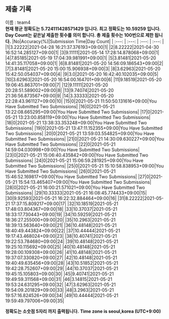 


  
## 제출 기록  
이름 : team4  
**현재 평균 정확도는 5.724111428571429 입니다. 최고 정확도는 10.59259 입니다.**  
**Day Count는 같은날 제출한 횟수를 의미 합니다. 총 제출 횟수는 100번으로 제한 됩니다.**
|No|Accuracy(%)|Submission Time|Day Count|
| :---: | :---: | :---: | :---: |
|1|3.22222|2021-04-28 16:21:37.376193+09:00|1|
|2|8.22222|2021-04-30 16:52:14.285127+09:00|1|
|3|9.11111|2021-05-14 17:28:14.878068+09:00|1|
|4|7.85185|2021-05-19 17:04:39.981991+09:00|1|
|5|3.81481|2021-05-20 14:41:35.117058+09:00|1|
|6|8.81481|2021-05-20 14:56:09.186543+09:00|2|
|7|3.81481|2021-05-20 15:00:15.906938+09:00|3|
|8|3.62963|2021-05-20 15:42:50.054037+09:00|4|
|9|3.0|2021-05-20 16:42:40.102035+09:00|5|
|10|3.62963|2021-05-20 16:54:00.164701+09:00|6|
|11|9.18519|2021-05-20 19:06:45.863701+09:00|7|
|12|9.11111|2021-05-20 20:28:51.589002+09:00|8|
|13|9.74074|2021-05-20 21:36:56.873567+09:00|9|
|14|3.33333|2021-05-20 22:28:43.961127+09:00|10|
|15|0|2021-05-21 11:50:50.131616+09:00|You Have Submitted Two Submissions|
|16|0|2021-05-21 13:22:08.665295+09:00|You Have Submitted Two Submissions|
|17|0|2021-05-21 13:23:00.858119+09:00|You Have Submitted Two Submissions|
|18|0|2021-05-21 13:38:33.353248+09:00|You Have Submitted Two Submissions|
|19|0|2021-05-21 13:47:11.152355+09:00|You Have Submitted Two Submissions|
|20|0|2021-05-21 13:59:03.554825+09:00|You Have Submitted Two Submissions|
|21|0|2021-05-21 14:30:09.630227+09:00|You Have Submitted Two Submissions|
|22|0|2021-05-21 14:59:04.030998+09:00|You Have Submitted Two Submissions|
|23|0|2021-05-21 15:06:40.435842+09:00|You Have Submitted Two Submissions|
|24|0|2021-05-21 15:06:59.281925+09:00|You Have Submitted Two Submissions|
|25|0|2021-05-21 15:10:58.838953+09:00|You Have Submitted Two Submissions|
|26|0|2021-05-21 15:46:52.169817+09:00|You Have Submitted Two Submissions|
|27|0|2021-05-21 15:54:13.465407+09:00|You Have Submitted Two Submissions|
|28|0|2021-05-21 16:00:21.571021+09:00|You Have Submitted Two Submissions|
|29|10.33333|2021-05-21 16:08:45.774433+09:00|15|
|30|9.92593|2021-05-21 16:22:32.884464+09:00|16|
|31|8.22222|2021-05-21 17:37:15.809217+09:00|17|
|32|10.18519|2021-05-21 17:48:03.804367+09:00|18|
|33|10.37037|2021-05-21 18:33:17.730443+09:00|19|
|34|10.59259|2021-05-21 18:36:27.255000+09:00|20|
|35|10.2963|2021-05-21 18:39:13.563640+09:00|21|
|36|10.48148|2021-05-21 18:40:49.443824+09:00|22|
|37|10.44444|2021-05-21 19:17:43.468024+09:00|23|
|38|10.40741|2021-05-21 19:22:53.784680+09:00|24|
|39|10.48148|2021-05-21 19:25:10.115692+09:00|25|
|40|10.48148|2021-05-21 19:28:00.109308+09:00|26|
|41|10.48148|2021-05-21 19:37:07.330820+09:00|27|
|42|10.48148|2021-05-21 19:40:49.635456+09:00|28|
|43|10.51852|2021-05-21 19:42:28.752607+09:00|29|
|44|10.37037|2021-05-21 19:45:15.105803+09:00|30|
|45|9.40741|2021-05-21 19:49:59.311568+09:00|31|
|46|3.14815|2021-05-21 19:53:24.631295+09:00|32|
|47|3.62963|2021-05-21 19:54:09.201829+09:00|33|
|48|3.2963|2021-05-21 19:57:16.824526+09:00|34|
|49|10.44444|2021-05-21 19:59:49.797006+09:00|35|


**정확도는 소숫점 5자리 까지 출력됩니다.**
**Time zone is seoul,korea (UTC+9:00)**
